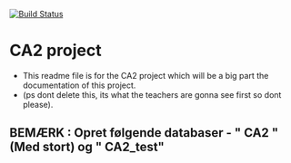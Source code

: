 [![Build Status](https://travis-ci.com/fred8728/CA_2.svg?branch=master)](https://travis-ci.com/fred8728/CA_2)

# CA2 project
- This readme file is for the CA2 project which will be a big part the documentation of this project.
- (ps dont delete this, its what the teachers are gonna see first so dont please).


## BEMÆRK : Opret følgende databaser - " CA2 " (Med stort) og " CA2_test"
